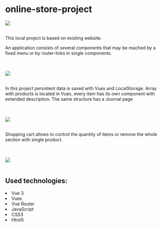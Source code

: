 # online-store-project

<img src="https://i.postimg.cc/xCKBJBw2/HomePage.png">
<br></br>
<p>This local project is based on existing website.</p>
<p>An application consists of several components that may be reached by a fixed menu or by router-links in single components. 
</p>
<br></br>
<img src="https://i.postimg.cc/QVLVnJKJ/InfoPage.png">
<br></br>
<p>In this project persistent data is saved with Vuex and LocalStorage. Array with products is located in Vuex, every item has its own component with extended description. The same structure has a Journal page</p>
<br></br>
<img src="https://i.postimg.cc/qBcVFd6H/Screenshot-2022-08-13-at-14-08-47.png">
<br></br>
<p>Shopping cart allows to control the quantity of items or remove the whole section with single product.</p>
<br></br>
<img src="https://i.postimg.cc/MKkyL7SL/Basket-Page.png">
<br></br>
<The application contains animation and an adaptive layout>

<h2>Used technologies:</h2>
<li>Vue 3</li>
<li>Vuex</li>
<li>Vue Router</li>
<li>JavaScript</li>
<li>CSS3</li>
<li>Html5</li>
